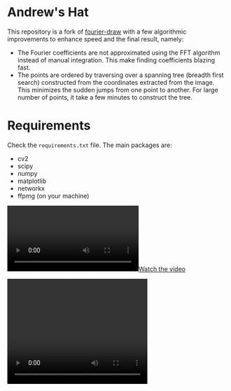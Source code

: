 # Andrew's Hat
This repository is a fork of [fourier-draw](https://github.com/staghado/fourier-draw) with a few algorithmic improvements to enhance speed and the final result, namely:

- The Fourier coefficients are not approximated using the FFT algorithm instead of manual integration. This make finding coefficients blazing fast.
- The points are ordered by traversing over a spanning tree (breadth first search) constructed from the coordinates extracted from the image. This minimizes the sudden jumps from one point to another. For large number of points, it take a few minutes to construct the tree.

# Requirements
Check the `requirements.txt` file. The main packages are:

- cv2
- scipy
- numpy 
- matplotlib
- networkx
- ffpmg (on your machine)


[![Watch the video](https://github.com/arashgmn/fourier-draw/blob/master/fast_andrew.mp4)](https://github.com/arashgmn/fourier-draw/blob/master/fast_andrew.mp4)

<video width="320" height="240" controls>
  <source src="https://github.com/arashgmn/fourier-draw/blob/master/fast_andrew.mp4" type="video/mp4">
</video>


